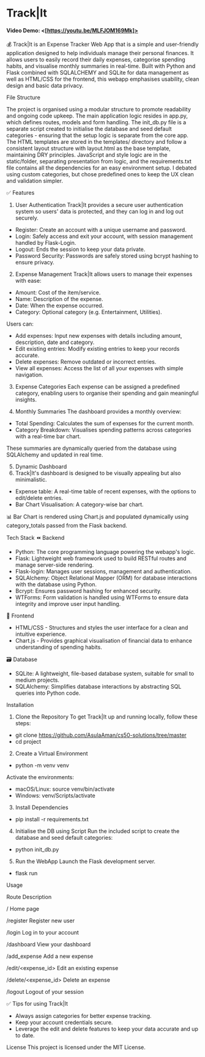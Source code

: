 # Track|It
#### Video Demo:  <[https://youtu.be/MLFJOM169Mk]>

💰 Track|It is an Expense Tracker Web App that is a simple and user-friendly application designed to help individuals manage their personal finances. It allows users to easily record their daily expenses, categorise spending habits, and visualise monthly summaries in real-time.
Built with Python and Flask combined with SQLALCHEMY and SQLite for data management as well as HTML/CSS for the frontend, this webapp emphasises usability, clean design and basic data privacy.

File Structure

The project is organised using a modular structure to promote readability and ongoing code upkeep. The main application logic resides in app.py, which defines routes, models and form handling. The init_db.py file is a separate script created to initialise the database and seed default categories - ensuring that the setup logic is separate from the core app. The HTML templates are stored in the templates/ directory and follow a consistent layout structure with layout.html as the base template, maintaining DRY principles. JavaScript and style logic are in the static/folder, separating presentation from logic, and the requirements.txt file contains all the dependencies for an easy environment setup. I debated using custom categories, but chose predefined ones to keep the UX clean and validation simpler. 

✅ Features
1. User Authentication
Track|It provides a secure user authentication system so users' data is protected, and they can log in and log out securely. 
- Register: Create an account with a unique username and password.
- Login: Safely access and exit your account, with session management handled by Flask-Login.
- Logout: Ends the session to keep your data private.
- Password Security: Passwords are safely stored using bcrypt hashing to ensure privacy.

2. Expense Management
Track|It allows users to manage their expenses with ease:
- Amount: Cost of the item/service.
- Name: Description of the expense.
- Date: When the expense occurred.
- Category: Optional category (e.g. Entertainment, Utilities).

Users can:
- Add expenses: Input new expenses with details including amount, description, date and category.
- Edit existing entries: Modify existing entries to keep your records accurate.
- Delete expenses: Remove outdated or incorrect entries.
- View all expenses: Access the list of all your expenses with simple navigation.

3. Expense Categories
Each expense can be assigned a predefined category, enabling users to organise their spending and  gain meaningful insights.

4. Monthly Summaries
The dashboard provides a monthly overview:
- Total Spending: Calculates the sum of expenses for the current month.
- Category Breakdown: Visualises spending patterns across categories with a real-time bar chart.

These summaries are dynamically queried from the database using SQLAlchemy and updated in real time.

5. Dynamic Dashboard
6. Track|It's dashboard is designed to be visually appealing but also minimalistic.
- Expense table: A real-time table of recent expenses, with the options to edit/delete entries.
- Bar Chart Visualisation: A category-wise bar chart.

📊 Bar Chart is rendered using Chart.js and populated dynamically using category_totals passed from the Flask backend.

Tech Stack
⏪ Backend
- Python: The core programming language powering the webapp's logic.
- Flask: Lightweight web framework used to build RESTful routes and manage server-side rendering.
- Flask-login: Manages user sessions, management and authentication.
- SQLAlchemy: Object Relational Mapper (ORM) for database interactions with the database using Python.
- Bcrypt: Ensures password hashing for enhanced security.
- WTForms: Form validation is handled using WTForms to ensure data integrity and improve user input handling.

🎨 Frontend
- HTML/CSS - Structures and styles the user interface for a clean and intuitive experience.
- Chart.js - Provides graphical visualisation of financial data to enhance understanding of spending habits.

🗃️ Database
- SQLite: A lightweight, file-based database system, suitable for small to medium projects.
-  SQLAlchemy: Simplifies database interactions by abstracting SQL queries into Python code.


Installation
1. Clone the Repository
To get Track|It up and running locally, follow these steps:
- git clone https://github.com/AsulaAman/cs50-solutions/tree/master
- cd project

2. Create a Virtual Environment
- python -m venv venv

Activate the environments:
- macOS/Linux: source venv/bin/activate
- Windows: venv/Scripts/activate

3. Install Dependencies
- pip install -r requirements.txt

4. Initialise the DB using Script
Run the included script to create the database and seed default categories:
- python init_db.py

5. Run the WebApp
Launch the Flask development server.
- flask run

Usage

Route                   Description

/                       Home page

/register               Register new user

/login                  Log in to your account

/dashboard              View your dashboard

/add_expense            Add a new expense

/edit/<expense_id>      Edit an existing expense

/delete/<expense_id>    Delete an expense

/logout                 Logout of your session




✅ Tips for using Track|It
- Always assign categories for better expense tracking.
- Keep your account credentials secure.
- Leverage the edit and delete features to keep your data accurate and up to date.

License
This project is licensed under the MIT License.
